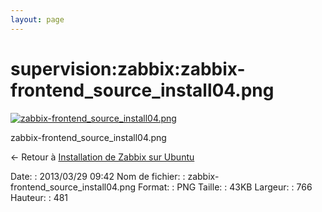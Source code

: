 ```yaml
---
layout: page
---
```


supervision:zabbix:zabbix-frontend\_source\_install04.png
=========================================================

[![zabbix-frontend\_source\_install04.png](../..//assets/media/supervision/zabbix/zabbix-frontend_source_install04.png@cache=&w=766&h=481 "zabbix-frontend_source_install04.png")](../..//assets/media/supervision/zabbix/zabbix-frontend_source_install04.png@cache= "Afficher le fichier original")

zabbix-frontend\_source\_install04.png

← Retour à [Installation de Zabbix sur
Ubuntu](../../../zabbix/zabbix-ubuntu-install.html "zabbix:zabbix-ubuntu-install")

Date:
:   2013/03/29 09:42
Nom de fichier:
:   zabbix-frontend\_source\_install04.png
Format:
:   PNG
Taille:
:   43KB
Largeur:
:   766
Hauteur:
:   481

